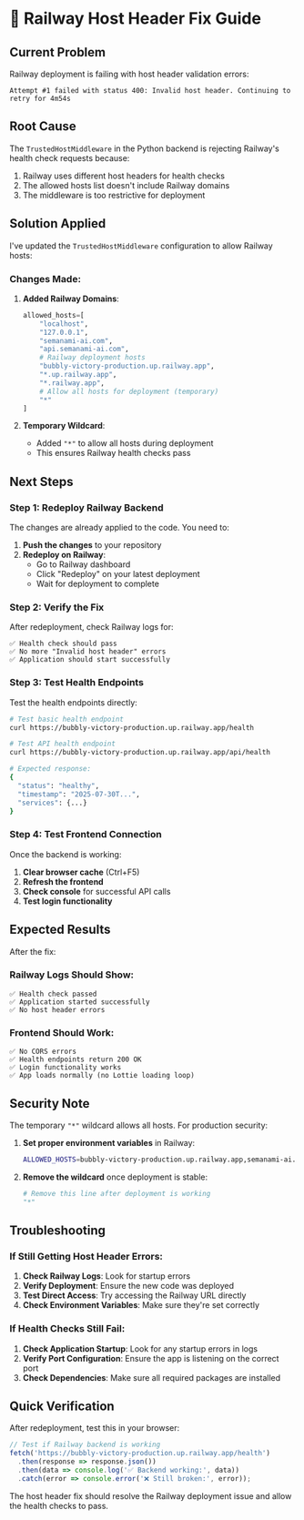 # 🚨 Railway Host Header Fix Guide

## **Current Problem**

Railway deployment is failing with host header validation errors:
```
Attempt #1 failed with status 400: Invalid host header. Continuing to retry for 4m54s
```

## **Root Cause**

The `TrustedHostMiddleware` in the Python backend is rejecting Railway's health check requests because:
1. Railway uses different host headers for health checks
2. The allowed hosts list doesn't include Railway domains
3. The middleware is too restrictive for deployment

## **Solution Applied**

I've updated the `TrustedHostMiddleware` configuration to allow Railway hosts:

### **Changes Made:**

1. **Added Railway Domains**:
   ```python
   allowed_hosts=[
       "localhost",
       "127.0.0.1", 
       "semanami-ai.com",
       "api.semanami-ai.com",
       # Railway deployment hosts
       "bubbly-victory-production.up.railway.app",
       "*.up.railway.app",
       "*.railway.app",
       # Allow all hosts for deployment (temporary)
       "*"
   ]
   ```

2. **Temporary Wildcard**:
   - Added `"*"` to allow all hosts during deployment
   - This ensures Railway health checks pass

## **Next Steps**

### **Step 1: Redeploy Railway Backend**

The changes are already applied to the code. You need to:

1. **Push the changes** to your repository
2. **Redeploy on Railway**:
   - Go to Railway dashboard
   - Click "Redeploy" on your latest deployment
   - Wait for deployment to complete

### **Step 2: Verify the Fix**

After redeployment, check Railway logs for:

```
✅ Health check should pass
✅ No more "Invalid host header" errors
✅ Application should start successfully
```

### **Step 3: Test Health Endpoints**

Test the health endpoints directly:

```bash
# Test basic health endpoint
curl https://bubbly-victory-production.up.railway.app/health

# Test API health endpoint  
curl https://bubbly-victory-production.up.railway.app/api/health

# Expected response:
{
  "status": "healthy",
  "timestamp": "2025-07-30T...",
  "services": {...}
}
```

### **Step 4: Test Frontend Connection**

Once the backend is working:

1. **Clear browser cache** (Ctrl+F5)
2. **Refresh the frontend**
3. **Check console** for successful API calls
4. **Test login functionality**

## **Expected Results**

After the fix:

### **Railway Logs Should Show**:
```
✅ Health check passed
✅ Application started successfully
✅ No host header errors
```

### **Frontend Should Work**:
```
✅ No CORS errors
✅ Health endpoints return 200 OK
✅ Login functionality works
✅ App loads normally (no Lottie loading loop)
```

## **Security Note**

The temporary `"*"` wildcard allows all hosts. For production security:

1. **Set proper environment variables** in Railway:
   ```bash
   ALLOWED_HOSTS=bubbly-victory-production.up.railway.app,semanami-ai.com,api.semanami-ai.com
   ```

2. **Remove the wildcard** once deployment is stable:
   ```python
   # Remove this line after deployment is working
   "*"
   ```

## **Troubleshooting**

### **If Still Getting Host Header Errors**:

1. **Check Railway Logs**: Look for startup errors
2. **Verify Deployment**: Ensure the new code was deployed
3. **Test Direct Access**: Try accessing the Railway URL directly
4. **Check Environment Variables**: Make sure they're set correctly

### **If Health Checks Still Fail**:

1. **Check Application Startup**: Look for any startup errors in logs
2. **Verify Port Configuration**: Ensure the app is listening on the correct port
3. **Check Dependencies**: Make sure all required packages are installed

## **Quick Verification**

After redeployment, test this in your browser:

```javascript
// Test if Railway backend is working
fetch('https://bubbly-victory-production.up.railway.app/health')
  .then(response => response.json())
  .then(data => console.log('✅ Backend working:', data))
  .catch(error => console.error('❌ Still broken:', error));
```

The host header fix should resolve the Railway deployment issue and allow the health checks to pass. 